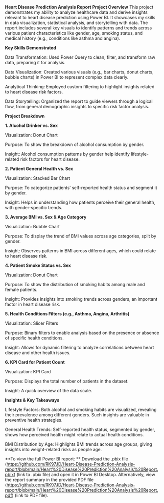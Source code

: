 **Heart Disease Prediction Analysis Report**
**Project Overview**
This project demonstrates my ability to analyze healthcare data and derive insights relevant to heart disease prediction using Power BI. It showcases my skills in data visualization, statistical analysis, and storytelling with data. The report includes several key visuals to identify patterns and trends across various patient characteristics like gender, age, smoking status, and medical history (e.g., conditions like asthma and angina).

**Key Skills Demonstrated**

Data Transformation: Used Power Query to clean, filter, and transform raw data, preparing it for analysis.

Data Visualization: Created various visuals (e.g., bar charts, donut charts, bubble charts) in Power BI to represent complex data clearly.

Analytical Thinking: Employed custom filtering to highlight insights related to heart disease risk factors.

Data Storytelling: Organized the report to guide viewers through a logical flow, from general demographic insights to specific risk factor analysis.

**Project Breakdown**

**1. Alcohol Drinker vs. Sex**

Visualization: Donut Chart

Purpose: To show the breakdown of alcohol consumption by gender.

Insight: Alcohol consumption patterns by gender help identify lifestyle-related risk factors for heart disease.

**2. Patient General Health vs. Sex**

Visualization: Stacked Bar Chart

Purpose: To categorize patients' self-reported health status and segment it by gender.

Insight: Helps in understanding how patients perceive their general health, with gender-specific trends.

**3. Average BMI vs. Sex & Age Category**

Visualization: Bubble Chart

Purpose: To display the trend of BMI values across age categories, split by gender.

Insight: Observes patterns in BMI across different ages, which could relate to heart disease risk.

**4. Patient Smoke Status vs. Sex**

Visualization: Donut Chart

Purpose: To show the distribution of smoking habits among male and female patients.

Insight: Provides insights into smoking trends across genders, an important factor in heart disease risk.

**5. Health Conditions Filters (e.g., Asthma, Angina, Arthritis)**

Visualization: Slicer Filters

Purpose: Binary filters to enable analysis based on the presence or absence of specific health conditions.

Insight: Allows for dynamic filtering to analyze correlations between heart disease and other health issues.

**6. KPI Card for Patient Count**

Visualization: KPI Card

Purpose: Displays the total number of patients in the dataset.

Insight: A quick overview of the data scale.

**Insights & Key Takeaways**

Lifestyle Factors: Both alcohol and smoking habits are visualized, revealing their prevalence among different genders. Such insights are valuable in preventive health strategies.

General Health Trends: Self-reported health status, segmented by gender, shows how perceived health might relate to actual health conditions.

BMI Distribution by Age: Highlights BMI trends across age groups, giving insights into weight-related risks as people age.

**To view the full Power BI report: ** 
Download the .pbix file (https://github.com/RK97JD/Heart-Disease-Prediction-Analysis-report/blob/main/Heart%20Disease%20Prediction%20Analysis%20Report.pbix) (link to .pbix file) and open it in Power BI Desktop. Alternatively, view the report summary in the provided PDF file (https://github.com/RK97JD/Heart-Disease-Prediction-Analysis-report/blob/main/Heart%20Disease%20Prediction%20Analysis%20Report.pdf) (link to PDF file).

